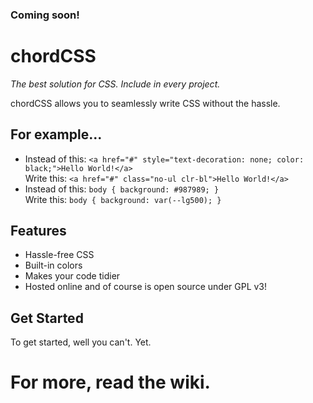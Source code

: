 ### Coming soon!
# chordCSS
<em>The best solution for CSS. Include in every project.</em>

chordCSS allows you to seamlessly write CSS without the hassle.

## For example...
 - Instead of this: `<a href="#" style="text-decoration: none; color: black;">Hello World!</a>`<br>
Write this: `<a href="#" class="no-ul clr-bl">Hello World!</a>`
- Instead of this: `body { background: #987989; }`<br>
Write this: `body { background: var(--lg500); }`
## Features
- Hassle-free CSS
- Built-in colors
- Makes your code tidier
- Hosted online and of course is open source under GPL v3!
## Get Started
To get started, well you can't. Yet.
# For more, read the wiki.
